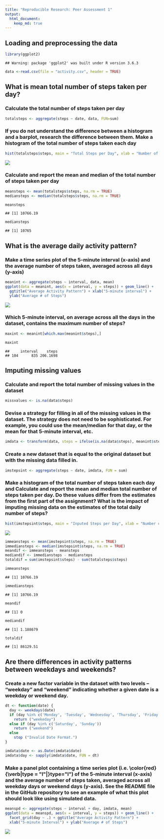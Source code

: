```yaml
---
title: "Reproducible Research: Peer Assessment 1"
output: 
  html_document:
    keep_md: true
---
```



## Loading and preprocessing the data


```r
library(ggplot2)
```

```
## Warning: package 'ggplot2' was built under R version 3.6.3
```

```r
data <-read.csv(file = "activity.csv", header = TRUE)
```

## What is mean total number of steps taken per day?

### Calculate the total number of steps taken per day


```r
totalsteps <- aggregate(steps ~ date, data, FUN=sum)
```
### If you do not understand the difference between a histogram and a barplot, research the difference between them. Make a histogram of the total number of steps taken each day


```r
hist(totalsteps$steps, main = "Total Steps per Day", xlab = "Number of Steps", ylab = "# of Days")
```

![](PA1_template_files/figure-html/unnamed-chunk-3-1.png)<!-- -->

### Calculate and report the mean and median of the total number of steps taken per day


```r
meansteps <- mean(totalsteps$steps, na.rm = TRUE)
mediansteps <- median(totalsteps$steps, na.rm = TRUE)

meansteps
```

```
## [1] 10766.19
```

```r
mediansteps
```

```
## [1] 10765
```

## What is the average daily activity pattern?

### Make a time series plot of the 5-minute interval (x-axis) and the average number of steps taken, averaged across all days (y-axis)

```r
meanint <- aggregate(steps ~ interval, data, mean)
ggplot(data = meanint, aes(x = interval, y = steps)) + geom_line() +
  ggtitle("Average Activity Pattern") + xlab("5-minute interval") +
  ylab("Average # of Steps")
```

![](PA1_template_files/figure-html/unnamed-chunk-5-1.png)<!-- -->

### Which 5-minute interval, on average across all the days in the dataset, contains the maximum number of steps?


```r
maxint <- meanint[which.max(meanint$steps),]

maxint
```

```
##     interval    steps
## 104      835 206.1698
```

## Imputing missing values

### Calculate and report the total number of missing values in the dataset


```r
missvalues <- is.na(data$steps)
```

### Devise a strategy for filling in all of the missing values in the dataset. The strategy does not need to be sophisticated. For example, you could use the mean/median for that day, or the mean for that 5-minute interval, etc.


```r
imdata <- transform(data, steps = ifelse(is.na(data$steps), meanint$steps[match(data$interval, meanint$interval)],data$steps))
```

### Create a new dataset that is equal to the original dataset but with the missing data filled in.


```r
imstepsint <- aggregate(steps ~ date, imdata, FUN = sum)
```

### Make a histogram of the total number of steps taken each day and Calculate and report the mean and median total number of steps taken per day. Do these values differ from the estimates from the first part of the assignment? What is the impact of imputing missing data on the estimates of the total daily number of steps?


```r
hist(imstepsint$steps, main = "Inputed Steps per Day", xlab = "Number of Steps")
```

![](PA1_template_files/figure-html/unnamed-chunk-10-1.png)<!-- -->

```r
immeansteps <- mean(imstepsint$steps, na.rm = TRUE)
immediansteps <- median(imstepsint$steps, na.rm = TRUE)
meandif <- immeansteps - meansteps
mediandif <- immediansteps - mediansteps
totaldif = sum(imstepsint$steps) - sum(totalsteps$steps)

immeansteps
```

```
## [1] 10766.19
```

```r
immediansteps
```

```
## [1] 10766.19
```

```r
meandif
```

```
## [1] 0
```

```r
mediandif
```

```
## [1] 1.188679
```

```r
totaldif
```

```
## [1] 86129.51
```

## Are there differences in activity patterns between weekdays and weekends?

### Create a new factor variable in the dataset with two levels – “weekday” and “weekend” indicating whether a given date is a weekday or weekend day.

```r
dt <- function(date) {
  day <- weekdays(date)
  if (day %in% c('Monday', 'Tuesday', 'Wednesday', 'Thursday', 'Friday'))
    return ("weekeday")
  else if (day %in% c('Saturday', 'Sunday'))
    return ("weekend")
  else
    stop ("Invalid Date Format.")
}

imdata$date <- as.Date(imdata$date)
imdata$day <- sapply(imdata$date, FUN = dt)
```

### Make a panel plot containing a time series plot (i.e. \color{red}{\verb|type = "l"|}type="l") of the 5-minute interval (x-axis) and the average number of steps taken, averaged across all weekday days or weekend days (y-axis). See the README file in the GitHub repository to see an example of what this plot should look like using simulated data.


```r
meanspd <- aggregate(steps ~ interval + day, imdata, mean)
ggplot(data = meanspd, aes(x = interval, y = steps)) + geom_line() +
  facet_grid(day ~ .) + ggtitle("Average Activity Pattern") +
  xlab("5-minute Interval") + ylab("Average # of Steps")
```

![](PA1_template_files/figure-html/unnamed-chunk-12-1.png)<!-- -->
